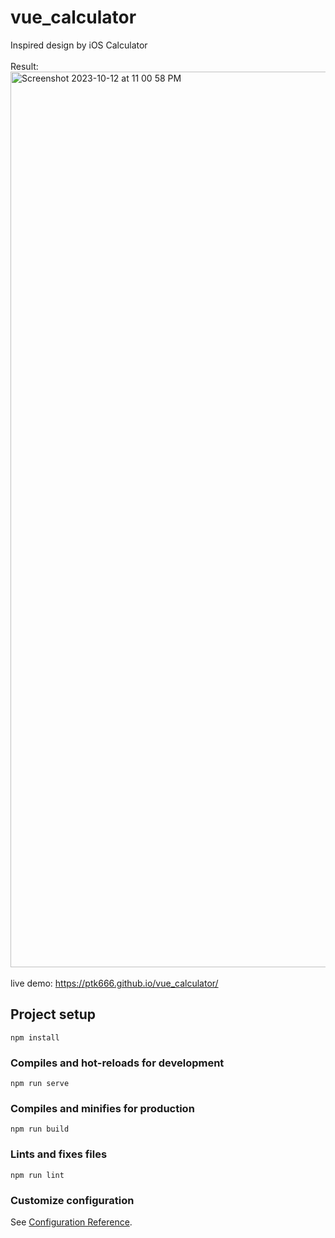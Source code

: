 # vue_calculator

Inspired design by iOS Calculator
<br>
<br>
Result: <img width="1433" alt="Screenshot 2023-10-12 at 11 00 58 PM" src="https://github.com/ptk666/vue_calculator/assets/54232294/65ba9b14-f197-461f-a60d-ea6ebf83dbc6">
<br>
<br>
live demo: <a target="_blank" src="https://ptk666.github.io/vue_calculator/">https://ptk666.github.io/vue_calculator/</a>
<br>

## Project setup
```
npm install
```

### Compiles and hot-reloads for development
```
npm run serve
```

### Compiles and minifies for production
```
npm run build
```

### Lints and fixes files
```
npm run lint
```

### Customize configuration
See [Configuration Reference](https://cli.vuejs.org/config/).
